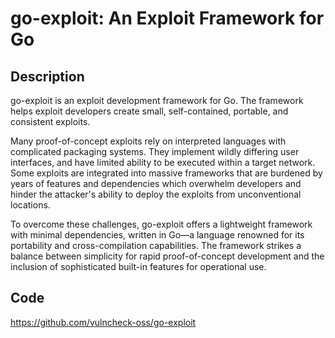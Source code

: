 # go-exploit: An Exploit Framework for Go

## Description
go-exploit is an exploit development framework for Go. The framework helps exploit developers create small, self-contained, portable, and consistent exploits.

Many proof-of-concept exploits rely on interpreted languages with complicated packaging systems. They implement wildly differing user interfaces, and have limited ability to be executed within a target network. Some exploits are integrated into massive frameworks that are burdened by years of features and dependencies which overwhelm developers and hinder the attacker's ability to deploy the exploits from unconventional locations.

To overcome these challenges, go-exploit offers a lightweight framework with minimal dependencies, written in Go—a language renowned for its portability and cross-compilation capabilities. The framework strikes a balance between simplicity for rapid proof-of-concept development and the inclusion of sophisticated built-in features for operational use.

## Code
https://github.com/vulncheck-oss/go-exploit
